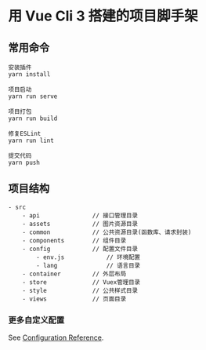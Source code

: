 # 用 Vue Cli 3 搭建的项目脚手架

## 常用命令

```
安装插件
yarn install

项目启动
yarn run serve

项目打包
yarn run build

修复ESLint
yarn run lint

提交代码
yarn push
```

## 项目结构

```
- src
    - api               // 接口管理目录
    - assets            // 图片资源目录
    - common            // 公共资源目录(函数库、请求封装)
    - components        // 组件目录
    - config            // 配置文件目录
        - env.js            // 环境配置
        - lang              // 语言目录
    - container         // 外层布局
    - store             // Vuex管理目录
    - style             // 公共样式目录
    - views             // 页面目录
```

### 更多自定义配置
See [Configuration Reference](https://cli.vuejs.org/config/).

